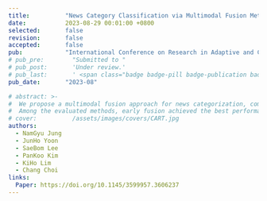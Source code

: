```yaml
---
title:          "News Category Classification via Multimodal Fusion Method"
date:           2023-08-29 00:01:00 +0800
selected:       false
revision:       false
accepted:       false
pub:            "International Conference on Research in Adaptive and Convergent System (RACS)"
# pub_pre:        "Submitted to "
# pub_post:       'Under review.'
# pub_last:       ' <span class="badge badge-pill badge-publication badge-success">Spotlight</span>'
pub_date:       "2023-08"

# abstract: >-
#  We propose a multimodal fusion approach for news categorization, combining image and text data to enhance classification accuracy in digital journalism.
#  Among the evaluated methods, early fusion achieved the best performance with 78.13% accuracy and an F1 score of 0.7810, demonstrating the effectiveness of integrating modalities.
# cover:          /assets/images/covers/CART.jpg
authors:
  - NamGyu Jung
  - JunHo Yoon
  - SaeBom Lee
  - PanKoo Kim
  - KiHo Lim
  - Chang Choi
links:
  Paper: https://doi.org/10.1145/3599957.3606237
---
```

